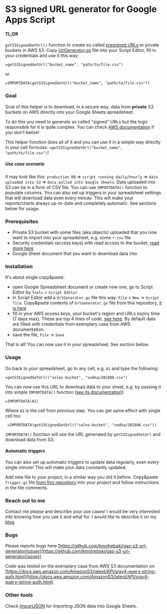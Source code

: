 # S3 signed URL generator for Google Apps Script

#### TL;DR 

`getS3SignedGetUrl()` function to create so called [presigned URLs](https://docs.aws.amazon.com/AmazonS3/latest/API/sigv4-query-string-auth.html) to private buckets in AWS S3. Copy [UrlGenerator.gs](https://raw.githubusercontent.com/kmotrebski/gas-s3-url-generator/master/UrlGenerator.gs) file into your Script Editor, fill in your credentials and use it this way:

 ```
 =getS3SignedGetUrl("bucket_name", "path/to/file.csv")
 ```
or
 ```
 =IMPORTDATA(getS3SignedGetUrl("bucket_name", "path/to/file.csv"))
 ```

### Goal

Goal of this helper is to download, in a secure way, data from **private** S3 buckets on AWS directly into your Google Sheets spreadsheet.

To do this you need to generate so called "signed" URLs but the logic responsible for it is quite complex. You can check [AWS documentation](https://docs.aws.amazon.com/AmazonS3/latest/API/sigv4-query-string-auth.html) if you don't belive! 

This helper function does all of it and you can use it in a simple way directly in your cell formulas: `=getS3SignedGetUrl("bucket_name", "path/to/file.csv")`!

##### Use case scenario

It may look like this: `production DB` => `script running daily/hourly` => `data uploaded into S3` => `data pulled into Google Sheets`. Data uploaded into S3 can be in a form of CSV file. You can use `IMPORTDATA()` function to populate columns. You can also set up triggers in your spreadsheet settings that will download data even every minute. This will make your reports/charts always up-to-date and completely automatic. See sections below for usage.

### Prerequisites

- Private S3 bucket with some files (aka objects) uploaded that you now want to import into your spreadsheet, e.g. some `*.csv` file
- Security credentials (access keys) with read access to the bucket, [read more here](https://docs.aws.amazon.com/general/latest/gr/aws-sec-cred-types.html#access-keys-and-secret-access-keys)
- Google Sheet document that you want to download data into

### Installation

It's about single copy&paste:
 
 - open Google Spreadsheet document or create new one, go to Script Editor by `Tools` > `Script Editor`
 - In Script Editor add a `UrlGenerator.gs` file this way: `File` > `New` -> `Script file`. Copy&paste contents of `UrlGenerator.gs` file from this repository, [it is here](https://raw.githubusercontent.com/kmotrebski/gas-s3-url-generator/master/UrlGenerator.gs)
 - fill in your AWS access keys, your bucket's region and URLs expiry time (7 days max). These are top 4 lines of code, [see here](https://github.com/kmotrebski/gas-s3-url-generator/blob/master/UrlGenerator.gs#L1-L4). By default data are filled with credentials from exemplary case from AWS documentation.
 - save the file, `File` -> `Save`
 
 That is all! You can now use it in your spreadsheet. See section below.
 
 ### Usage
 
 Go back to your spreadsheet, go to any cell, e.g. `A1` and type the following:
 
 ```
 =getS3SignedGetUrl(("sales-bucket", "vodka/201806.csv")
 ```
 You can now use this URL to download data to your sheet, e.g. by passing it into simple `IMPORTDATA()` function ([see its documentation](https://support.google.com/docs/answer/3093335)):
 ```
 =IMPORTDATA(A1)
 ```
 Where `A1` is the cell from previous step. You can get same effect with single cell too:
 ```
  =IMPORTDATA(getS3SignedGetUrl(("sales-bucket", "vodka/201806.csv"))
 ```
`IMPORTDATA()` function will use the URL generated by `getS3SignedGetUrl` and download data from S3.

#### Automatic triggers

You can also set up automatic triggers to update data regularly, even every single minute! This will make your data constantly updated.

Add new file to your project, in a similar way you did it before. Copy&paste `Trigger.gs` file [from this repository](https://github.com/kmotrebski/gas-s3-url-generator/blob/master/UrlGenerator.gs) into your project and follow instructions in the file comments.

### Reach out to me

Contact me please and describe your use cases! I would be very interested into knowing how you use it and what for. I would like to describe it on my [blog](https://kmotrebski.github.io/).

### Bugs

Please reports bugs here [https://github.com/kmotrebski/gas-s3-url-generator/issues](https://github.com/kmotrebski/gas-s3-url-generator/issues)

Code was tested on the exemplary case from AWS S3 documentation on [https://docs.aws.amazon.com/AmazonS3/latest/API/sigv4-query-string-auth.html](https://docs.aws.amazon.com/AmazonS3/latest/API/sigv4-query-string-auth.html)

### Other tools

Check [ImportJSON](https://github.com/bradjasper/ImportJSON) for importing JSON data into Google Sheets.
